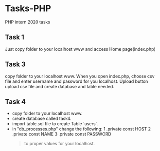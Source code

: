 # Tasks-PHP
PHP intern 2020 tasks

## Task 1
Just copy folder to your localhost www and access Home page(index.php)

## Task 3
copy folder to your localhost www.
When you open index.php, choose csv file and enter username and password for you localhost.
Upload button upload csv file and create database and table needed.

## Task 4
* copy folder to your localhost www.
* create database called task4.
* import table.sql file to create Table 'users'.
* in "db_processes.php" change the following:
	1 .private const HOST
	2 .private const NAME
	3 .private const PASSWORD
	> to proper values for your localhost.

